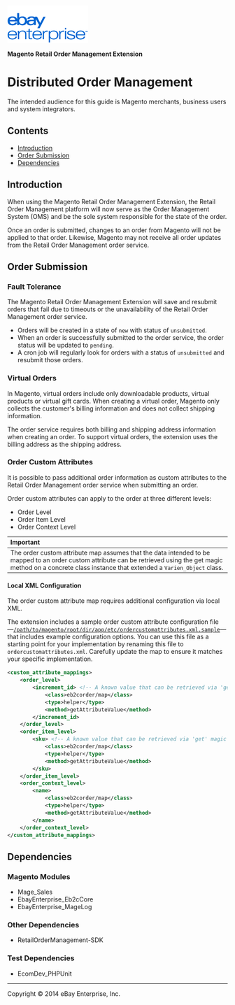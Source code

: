 ![ebay logo](../../../../../../docs/static/logo-vert.png)

**Magento Retail Order Management Extension**
# Distributed Order Management

The intended audience for this guide is Magento merchants, business users and system integrators.

## Contents
- [Introduction](#introduction)
- [Order Submission](#order-submission)
- [Dependencies](#dependencies)

## Introduction

When using the Magento Retail Order Management Extension, the Retail Order Management platform will now serve as the Order Management System (OMS) and be the sole system responsible for the state of the order.

Once an order is submitted, changes to an order from Magento will not be applied to that order. Likewise, Magento may not receive all order updates from the Retail Order Management order service.

## Order Submission

### Fault Tolerance

The Magento Retail Order Management Extension will save and resubmit orders that fail due to timeouts or the unavailability of the Retail Order Management order service.

- Orders will be created in a state of `new` with status of `unsubmitted`.
- When an order is successfully submitted to the order service, the order status will be updated to `pending`.
- A cron job will regularly look for orders with a status of `unsubmitted` and resubmit those orders.

### Virtual Orders

In Magento, virtual orders include only downloadable products, virtual products or virtual gift cards. When creating a virtual order, Magento only collects the customer's billing information and does not collect shipping information.

The order service requires both billing and shipping address information when creating an order. To support virtual orders, the extension uses the billing address as the shipping address.

### Order Custom Attributes

It is possible to pass additional order information as custom attributes to the Retail Order Management order service when submitting an order.

Order custom attributes can apply to the order at three different levels:

- Order Level
- Order Item Level
- Order Context Level

| Important |
|:----------|
| The order custom attribute map assumes that the data intended to be mapped to an order custom attribute can be retrieved using the get magic method on a concrete class instance that extended a `Varien_Object` class. |

#### Local XML Configuration

The order custom attribute map requires additional configuration via local XML.

The extension includes a sample order custom attribute configuration file—[`/path/to/magento/root/dir/app/etc/ordercustomattributes.xml.sample`](../../../../etc/ordercustomattributes.xml.sample)—that includes example configuration options. You can use this file as a starting point for your implementation by renaming this file to `ordercustomattributes.xml`. Carefully update the map to ensure it matches your specific implementation.

```xml
<custom_attribute_mappings>
	<order_level>
		<increment_id> <!-- A known value that can be retrieved via 'get' magic method or an actual public method call on any concrete class instance that extend Varien_Object class-->
			<class>eb2corder/map</class>
			<type>helper</type>
			<method>getAttributeValue</method>
		</increment_id>
	</order_level>
	<order_item_level>
		<sku> <!-- A known value that can be retrieved via 'get' magic method or an actual public method call on any concrete class instance that extend Varien_Object class-->
			<class>eb2corder/map</class>
			<type>helper</type>
			<method>getAttributeValue</method>
		</sku>
	</order_item_level>
	<order_context_level>
		<name>
			<class>eb2corder/map</class>
			<type>helper</type>
			<method>getAttributeValue</method>
		</name>
	</order_context_level>
</custom_attribute_mappings>
```

## Dependencies

### Magento Modules

- Mage_Sales
- EbayEnterprise_Eb2cCore
- EbayEnterprise_MageLog

### Other Dependencies

- RetailOrderManagement-SDK

### Test Dependencies

- EcomDev_PHPUnit

- - -
Copyright © 2014 eBay Enterprise, Inc.

